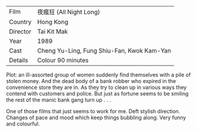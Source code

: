 | | |
|-|-|
Film|&#22812;&#30219;&#29378; (All Night Long)
Country|Hong Kong
Director|Tai Kit Mak
Year|1989
Cast|Cheng Yu-Ling, Fung Shiu-Fan, Kwok Kam-Yan
Details|Colour 90 minutes

Plot: an ill-assorted group of women suddenly find
themselves with a pile of stolen money.  And the dead
body of a bank robber who expired in the convenience
store they are in.  As they try to clean up in various ways
they contend with customers and police.  But just
as fortune seems to be smiling the rest of the manic
bank gang turn up . . .

One of those films that just seems to work for me.
Deft stylish direction.  Changes of pace and mood
which keep things bubbling along.  Very funny and
colourful.
